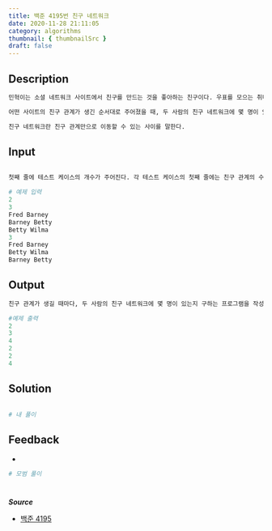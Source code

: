 ```yaml
---
title: 백준 4195번 친구 네트워크
date: 2020-11-28 21:11:05
category: algorithms
thumbnail: { thumbnailSrc }
draft: false
---
```


## Description

```py
민혁이는 소셜 네트워크 사이트에서 친구를 만드는 것을 좋아하는 친구이다. 우표를 모으는 취미가 있듯이, 민혁이는 소셜 네트워크 사이트에서 친구를 모으는 것이 취미이다.

어떤 사이트의 친구 관계가 생긴 순서대로 주어졌을 때, 두 사람의 친구 네트워크에 몇 명이 있는지 구하는 프로그램을 작성하시오.

친구 네트워크란 친구 관계만으로 이동할 수 있는 사이를 말한다.

```

## Input

```py

첫째 줄에 테스트 케이스의 개수가 주어진다. 각 테스트 케이스의 첫째 줄에는 친구 관계의 수 F가 주어지며, 이 값은 100,000을 넘지 않는다. 다음 F개의 줄에는 친구 관계가 생긴 순서대로 주어진다. 친구 관계는 두 사용자의 아이디로 이루어져 있으며, 알파벳 대문자 또는 소문자로만 이루어진 길이 20 이하의 문자열이다.

# 예제 입력
2
3
Fred Barney
Barney Betty
Betty Wilma
3
Fred Barney
Betty Wilma
Barney Betty

```

## Output

```py
친구 관계가 생길 때마다, 두 사람의 친구 네트워크에 몇 명이 있는지 구하는 프로그램을 작성하시오.

#예제 출력
2
3
4
2
2
4

```

## Solution

```python

# 내 풀이


```
## Feedback
- 

```python
# 모범 풀이


```

#

***Source***

- [백준 4195](https://www.acmicpc.net/problem/4195)

